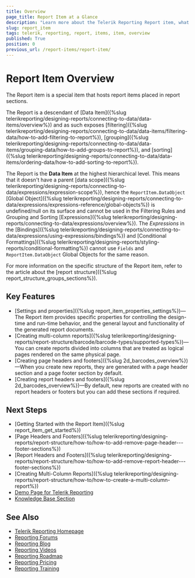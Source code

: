 ```yaml
---
title: Overview
page_title: Report Item at a Glance
description: "Learn more about the Telerik Reporting Report item, what are its key features and how you may use them."
slug: report_item
tags: telerik, reporting, report, items, item, overview
published: True
position: 0
previous_url: /report-items/report-item/
---
```


# Report Item Overview

The Report item is a special item that hosts report items placed in report sections.

The Report is a descendant of [Data Item]({%slug telerikreporting/designing-reports/connecting-to-data/data-items/overview%}) and as such exposes [filtering]({%slug telerikreporting/designing-reports/connecting-to-data/data-items/filtering-data/how-to-add-filtering-to-report%}), [grouping]({%slug telerikreporting/designing-reports/connecting-to-data/data-items/grouping-data/how-to-add-groups-to-report%}), and [sorting]({%slug telerikreporting/designing-reports/connecting-to-data/data-items/ordering-data/how-to-add-sorting-to-report%}).

The Report is the **Data Item** at the highest hierarchical level. This means that it doesn't have a parent [data scope]({%slug telerikreporting/designing-reports/connecting-to-data/expressions/expression-scope%}), hence the `ReportItem.DataObject` [Global Object]({%slug telerikreporting/designing-reports/connecting-to-data/expressions/expressions-reference/global-objects%}) is undefined/null on its surface and cannot be used in the Filtering Rules and Grouping and Sorting [Expressions]({%slug telerikreporting/designing-reports/connecting-to-data/expressions/overview%}). The _Expressions_ in the [Bindings]({%slug telerikreporting/designing-reports/connecting-to-data/expressions/using-expressions/bindings%}) and [Conditional Formattings]({%slug telerikreporting/designing-reports/styling-reports/conditional-formatting%}) cannot use `Fields` and `ReportItem.DataObject` Global Objects for the same reason.

For more information on the specific structure of the Report item, refer to the article about the [report structure]({%slug report_structure_groups_sections%}).

## Key Features

- [Settings and properties]({%slug report_item_properties_settings%})—The Report item provides specific properties for controlling the design-time and run-time behavior, and the general layout and functionality of the generated report documents.
- [Creating multi-column reports]({%slug telerikreporting/designing-reports/report-structure/barcode/barcode-types/supported-types%})—You can create reports divided into columns that are treated as logical pages rendered on the same physical page.
- [Creating page headers and footers]({%slug 2d_barcodes_overview%})—When you create new reports, they are generated with a page header section and a page footer section by default.
- [Creating report headers and footers]({%slug 2d_barcodes_overview%})—By default, new reports are created with no report headers or footers but you can add these sections if required.

## Next Steps

- [Getting Started with the Report Item]({%slug report_item_get_started%})
- [Page Headers and Footers]({%slug telerikreporting/designing-reports/report-structure/how-to/how-to-add-remove-page-header---footer-sections%})
- [Report Headers and Footers]({%slug telerikreporting/designing-reports/report-structure/how-to/how-to-add-remove-report-header---footer-sections%})
- [Creating Multi-Column Reports]({%slug telerikreporting/designing-reports/report-structure/how-to/how-to-create-a-multi-column-report%})
- [Demo Page for Telerik Reporting](https://demos.telerik.com/reporting)
- [Knowledge Base Section](/knowledge-base)

## See Also

- [Telerik Reporting Homepage](https://www.telerik.com/products/reporting)
- [Reporting Forums](https://www.telerik.com/forums/reporting)
- [Reporting Blog](https://www.telerik.com/blogs/tag/reporting)
- [Reporting Videos](https://www.telerik.com/videos/reporting)
- [Reporting Roadmap](https://www.telerik.com/support/whats-new/reporting/roadmap)
- [Reporting Pricing](https://www.telerik.com/purchase/individual/reporting)
- [Reporting Training](https://learn.telerik.com/learn/course/external/view/elearning/19/reporting-report-server-training)
